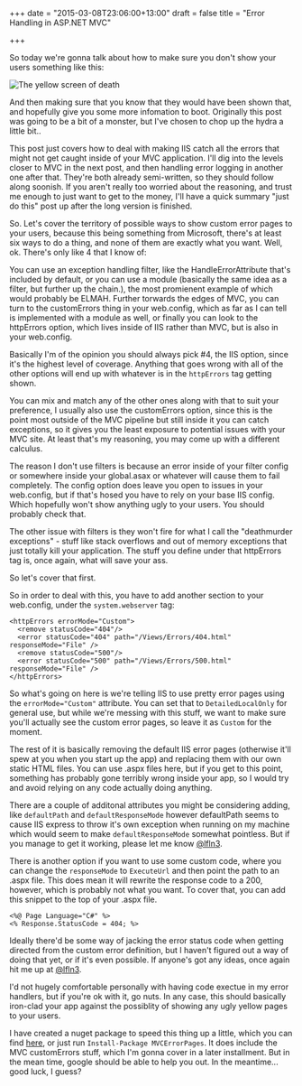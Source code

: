 +++
date = "2015-03-08T23:06:00+13:00"
draft = false
title = "Error Handling in ASP.NET MVC"

+++

So today we're gonna talk about how to make sure you don't show your users something like this: 

<img src="/img/posts/error-handling-in-asp-net-mvc/ysod.png" alt="The yellow screen of death" />

And then making sure that you know that they would have been shown that, and hopefully give you some more infomation to boot. Originally this post was going to be a bit of a monster, but I've chosen to chop up the hydra a little bit..

This post just covers how to deal with making IIS catch all the errors that might not get caught inside of your MVC application. I'll dig into the levels closer to MVC in the next post, and then handling error logging in another one after that. They're both already semi-written, so they should follow along soonish. If you aren't really too worried about the reasoning, and trust me enough to just want to get to the money, I'll have a quick summary "just do this" post up after the long version is finished.

So. Let's cover the territory of possible ways to show custom error pages to your users, because this being something from Microsoft, there's at least six ways to do a thing, and none of them are exactly what you want. Well, ok. There's only like 4 that I know of:

You can use an exception handling filter, like the HandleErrorAttribute that's included by default, or you can use a module (basically the same idea as a filter, but further up the chain.), the most promienent example of which would probably be ELMAH. Further torwards the edges of MVC, you can turn to the customErrors thing in your web.config, which as far as I can tell is implemented with a module as well, or finally you can look to the httpErrors option, which lives inside of IIS rather than MVC, but is also in your web.config.

Basically I'm of the opinion you should always pick #4, the IIS option, since it's the highest level of coverage. Anything that goes wrong with all of the other options will end up with whatever is in the `httpErrors` tag getting shown. 

You can mix and match any of the other ones along with that to suit your preference, I usually also use the customErrors option, since this is the point most outside of the MVC pipeline but still inside it you can catch exceptions, so it gives you the least exposure to potential issues with your MVC site. At least that's my reasoning, you may come up with a different calculus.

The reason I don't use filters is because an error inside of your filter config or somewhere inside your global.asax or whatever will cause them to fail completely. The config option does leave you open to issues in your web.config, but if that's hosed you have to rely on your base IIS config. Which hopefully won't show anything ugly to your users. You should probably check that. 

The other issue with filters is they won't fire for what I call the "deathmurder exceptions" - stuff like stack overflows and out of memory exceptions that just totally kill your application. The stuff you define under that httpErrors tag is, once again, what will save your ass.

So let's cover that first. 

So in order to deal with this, you have to add another section to your web.config, under the `system.webserver` tag:

	<httpErrors errorMode="Custom">
	  <remove statusCode="404"/>
	  <error statusCode="404" path="/Views/Errors/404.html" responseMode="File" />
	  <remove statusCode="500"/>
	  <error statusCode="500" path="/Views/Errors/500.html" responseMode="File" />
	</httpErrors>

So what's going on here is we're telling IIS to use pretty error pages using the `errorMode="Custom"` attribute. You can set that to `DetailedLocalOnly` for general use, but while we're messing with this stuff, we want to make sure you'll actually see the custom error pages, so leave it as `Custom` for the moment.

The rest of it is basically removing the default IIS error pages (otherwise it'll spew at you when you start up the app) and replacing them with our own static HTML files. You can use .aspx files here, but if you get to this point, something has probably gone terribly wrong inside your app, so I would try and avoid relying on any code actually doing anything.

There are a couple of additonal attributes you might be considering adding, like `defaultPath` and `defaultResponseMode` however defaultPath seems to cause IIS express to throw it's own exception when running on my machine which would seem to make `defaultResponseMode` somewhat pointless. But if you manage to get it working, please let me know [@lfln3](https://twitter.com/lfln3).

There is another option if you want to use some custom code, where you can change the `responseMode` to `ExecuteUrl` and then point the path to an .aspx file. This does mean it will rewrite the response code to a 200, however, which is probably not what you want. To cover that, you can add this snippet to the top of your .aspx file.

	<%@ Page Language="C#" %>
	<% Response.StatusCode = 404; %>

Ideally there'd be some way of jacking the error status code when getting directed from the custom error definition, but I haven't figured out a way of doing that yet, or if it's even possible. If anyone's got any ideas, once again hit me up at [@lfln3](https://twitter.com/lfln3).

I'd not hugely comfortable personally with having code exectue in my error handlers, but if you're ok with it, go nuts. In any case, this should basically iron-clad your app against the possiblity of showing any ugly yellow pages to your users. 

I have created a nuget package to speed this thing up a little, which you can find [here](https://www.nuget.org/packages/MVCErrorPages/), or just run `Install-Package MVCErrorPages`. It does include the MVC customErrors stuff, which I'm gonna cover in a later installment. But in the mean time, google should be able to help you out. In the meantime... good luck, I guess?